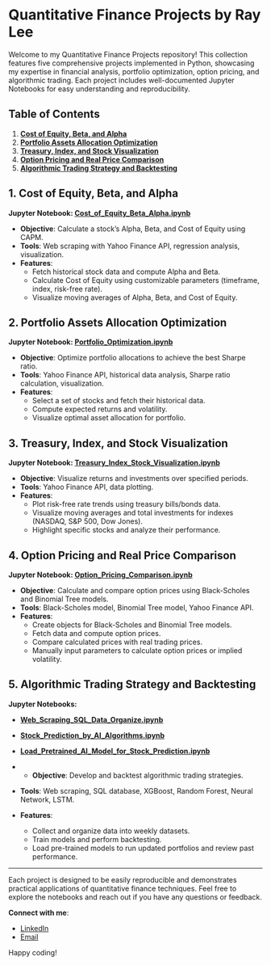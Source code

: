 # Quantitative Finance Projects by Ray Lee

Welcome to my Quantitative Finance Projects repository! This collection features five comprehensive projects implemented in Python, showcasing my expertise in financial analysis, portfolio optimization, option pricing, and algorithmic trading. Each project includes well-documented Jupyter Notebooks for easy understanding and reproducibility.

## Table of Contents
1. [**Cost of Equity, Beta, and Alpha**](#1-cost-of-equity-beta-and-alpha)
2. [**Portfolio Assets Allocation Optimization**](#2-portfolio-assets-allocation-optimization)
3. [**Treasury, Index, and Stock Visualization**](#3-treasury-index-and-stock-visualization)
4. [**Option Pricing and Real Price Comparison**](#4-option-pricing-and-real-price-comparison)
5. [**Algorithmic Trading Strategy and Backtesting**](#5-algorithmic-trading-strategy-and-backtesting)

## 1. Cost of Equity, Beta, and Alpha
**Jupyter Notebook: [Cost_of_Equity_Beta_Alpha.ipynb](https://github.com/Ray0601/Financial_Quantitative_Research/blob/main/Cost_of_Equity_Alpha_Beta.ipynb)**

- **Objective**: Calculate a stock’s Alpha, Beta, and Cost of Equity using CAPM.
- **Tools**: Web scraping with Yahoo Finance API, regression analysis, visualization.
- **Features**:
  - Fetch historical stock data and compute Alpha and Beta.
  - Calculate Cost of Equity using customizable parameters (timeframe, index, risk-free rate).
  - Visualize moving averages of Alpha, Beta, and Cost of Equity.

## 2. Portfolio Assets Allocation Optimization
**Jupyter Notebook: [Portfolio_Optimization.ipynb](https://github.com/Ray0601/Financial_Quantitative_Research/blob/main/Portfolio_Assets_Allocation_Optimization.ipynb)**

- **Objective**: Optimize portfolio allocations to achieve the best Sharpe ratio.
- **Tools**: Yahoo Finance API, historical data analysis, Sharpe ratio calculation, visualization.
- **Features**:
  - Select a set of stocks and fetch their historical data.
  - Compute expected returns and volatility.
  - Visualize optimal asset allocation for portfolio.

## 3. Treasury, Index, and Stock Visualization
**Jupyter Notebook: [Treasury_Index_Stock_Visualization.ipynb](https://github.com/Ray0601/Financial_Quantitative_Research/blob/main/Treasury_Index_Stock_Visualizaiton.ipynb)**

- **Objective**: Visualize returns and investments over specified periods.
- **Tools**: Yahoo Finance API, data plotting.
- **Features**:
  - Plot risk-free rate trends using treasury bills/bonds data.
  - Visualize moving averages and total investments for indexes (NASDAQ, S&P 500, Dow Jones).
  - Highlight specific stocks and analyze their performance.

## 4. Option Pricing and Real Price Comparison
**Jupyter Notebook: [Option_Pricing_Comparison.ipynb](https://github.com/Ray0601/Financial_Quantitative_Research/blob/main/Option_Pricing_and_Real_Price_Comparison.ipynb)**

- **Objective**: Calculate and compare option prices using Black-Scholes and Binomial Tree models.
- **Tools**: Black-Scholes model, Binomial Tree model, Yahoo Finance API.
- **Features**:
  - Create objects for Black-Scholes and Binomial Tree models.
  - Fetch data and compute option prices.
  - Compare calculated prices with real trading prices.
  - Manually input parameters to calculate option prices or implied volatility.

## 5. Algorithmic Trading Strategy and Backtesting
**Jupyter Notebooks:**
- [**Web_Scraping_SQL_Data_Organize.ipynb**](https://github.com/Ray0601/Financial_Quantitative_Research/blob/main/Web_Sraping_SQL_Data_Organize.ipynb)
- [**Stock_Prediction_by_AI_Algorithms.ipynb**](https://github.com/Ray0601/Financial_Quantitative_Research/blob/main/Stock_Prediction_by_AI_Algorithms.ipynb)
- [**Load_Pretrained_AI_Model_for_Stock_Prediction.ipynb**](https://github.com/Ray0601/Financial_Quantitative_Research/blob/main/Load_Pretrianed_AI_Model_for_Stock_Prediction.ipynb)

- - **Objective**: Develop and backtest algorithmic trading strategies.
- **Tools**: Web scraping, SQL database, XGBoost, Random Forest, Neural Network, LSTM.
- **Features**:
  - Collect and organize data into weekly datasets.
  - Train models and perform backtesting.
  - Load pre-trained models to run updated portfolios and review past performance.

---

Each project is designed to be easily reproducible and demonstrates practical applications of quantitative finance techniques. Feel free to explore the notebooks and reach out if you have any questions or feedback.

**Connect with me**:
- [LinkedIn](http://www.linkedin.com/in/ray-yun-jui-lee)
- [Email](mailto:Ray.Y.Lee@rice.edu)

Happy coding!
